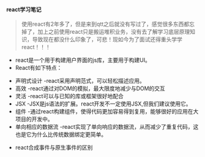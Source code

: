 #### react学习笔记
> 使用react有2年多了，但是来到qtt之后就没有写过了，感觉很多东西都忘掉了，加上之前使用react只是搬运堆积业务，没有去了解学习底层原理知识，导致现在都没什么印象了，可悲！现如今为了面试还得重头学学react！！！

* react是一个用于构建用户界面的js库，主要用于构建UI。
* React有如下特点：
- 声明式设计 -react采用声明范式，可以轻松描述应用。
- 高效 -react通过对DOM的模拟，最大限度地减少与DOM的交互
- 灵活 -react可以与已知的库或框架很好地配合
- JSX -JSX是js语法的扩展。react开发不一定使用JSX,但我们建议使用它。
- 组件 -通过react构建组件，使得代码更加容易得到复用，能够很好的应用在大项目的开发中。
- 单向相应的数据流 -react实现了单向响应的数据流，从而减少了重复代码，这也是它为什么比传统数据绑定更简单。

* react合成事件与原生事件的区别